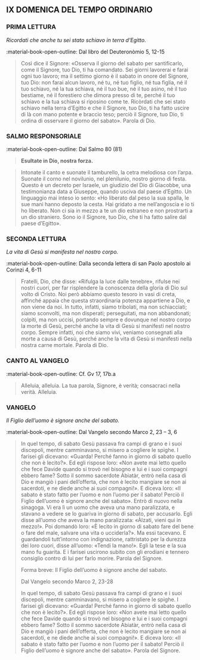 ## IX DOMENICA DEL TEMPO ORDINARIO
> 
### PRIMA LETTURA
*Ricordati che anche tu sei stato schiavo in terra d’Egitto.*

:material-book-open-outline: Dal libro del Deuteronòmio
5, 12-15

> Così dice il Signore: «Osserva il giorno del sabato per santificarlo, come il Signore, tuo Dio, ti ha comandato. Sei giorni lavorerai e farai ogni tuo lavoro; ma il settimo giorno è il sabato in onore del Signore, tuo Dio: non farai alcun lavoro, né tu, né tuo figlio, né tua figlia, né il tuo schiavo, né la tua schiava, né il tuo bue, né il tuo asino, né il tuo bestiame, né il forestiero che dimora presso di te, perché il tuo schiavo e la tua schiava si riposino come te. Ricòrdati che sei stato schiavo nella terra d’Egitto e che il Signore, tuo Dio, ti ha fatto uscire di là con mano potente e braccio teso; perciò il Signore, tuo Dio, ti ordina di osservare il giorno del sabato». Parola di Dio.
> 
### SALMO RESPONSORIALE
:material-book-open-outline: Dal Salmo 80 (81)

>**Esultate in Dio, nostra forza.**

> Intonate il canto e suonate il tamburello,
> la cetra melodiosa con l’arpa.
> Suonate il corno nel novilunio,
> nel plenilunio, nostro giorno di festa.
> Questo è un decreto per Israele,
> un giudizio del Dio di Giacobbe,
> una testimonianza data a Giuseppe,
> quando usciva dal paese d’Egitto.
> Un linguaggio mai inteso io sento:
> «Ho liberato dal peso la sua spalla,
> le sue mani hanno deposto la cesta.
> Hai gridato a me nell’angoscia
> e io ti ho liberato.
> Non ci sia in mezzo a te un dio estraneo
> e non prostrarti a un dio straniero.
> Sono io il Signore, tuo Dio,
> che ti ha fatto salire dal paese d’Egitto».
> 
### SECONDA LETTURA
*La vita di Gesù si manifesta nel nostro corpo.*

:material-book-open-outline: Dalla seconda lettera di san Paolo apostolo ai Corìnzi
4, 6-11

> Fratelli, Dio, che disse: «Rifulga la luce dalle tenebre», rifulse nei nostri cuori, per far risplendere la conoscenza della gloria di Dio sul volto di Cristo. Noi però abbiamo questo tesoro in vasi di creta, affinché appaia che questa straordinaria potenza appartiene a Dio, e non viene da noi. In tutto, infatti, siamo tribolati, ma non schiacciati; siamo sconvolti, ma non disperati; perseguitati, ma non abbandonati; colpiti, ma non uccisi, portando sempre e dovunque nel nostro corpo la morte di Gesù, perché anche la vita di Gesù si manifesti nel nostro corpo. Sempre infatti, noi che siamo vivi, veniamo consegnati alla morte a causa di Gesù, perché anche la vita di Gesù si manifesti nella nostra carne mortale. Parola di Dio.
> 
### CANTO AL VANGELO
:material-book-open-outline: Cf. Gv 17, 17b.a

> Alleluia, alleluia.
> La tua parola, Signore, è verità;
> consacraci nella verità.
> Alleluia.
> 
### VANGELO
*Il Figlio dell’uomo è signore anche del sabato.*

:material-book-open-outline: Dal Vangelo secondo Marco
2, 23 – 3, 6

> In quel tempo, di sabato Gesù passava fra campi di grano e i suoi discepoli, mentre camminavano, si misero a cogliere le spighe. I farisei gli dicevano: «Guarda! Perché fanno in giorno di sabato quello che non è lecito?». Ed egli rispose loro: «Non avete mai letto quello che fece Davide quando si trovò nel bisogno e lui e i suoi compagni ebbero fame? Sotto il sommo sacerdote Abiatàr, entrò nella casa di Dio e mangiò i pani dell’offerta, che non è lecito mangiare se non ai sacerdoti, e ne diede anche ai suoi compagni!». E diceva loro: «Il sabato è stato fatto per l’uomo e non l’uomo per il sabato! Perciò il Figlio dell’uomo è signore anche del sabato». Entrò di nuovo nella sinagoga. Vi era lì un uomo che aveva una mano paralizzata, e stavano a vedere se lo guariva in giorno di sabato, per accusarlo. Egli disse all’uomo che aveva la mano paralizzata: «Àlzati, vieni qui in mezzo!». Poi domandò loro: «È lecito in giorno di sabato fare del bene o fare del male, salvare una vita o ucciderla?». Ma essi tacevano. E guardandoli tutt’intorno con indignazione, rattristato per la durezza dei loro cuori, disse all’uomo: «Tendi la mano!». Egli la tese e la sua mano fu guarita. E i farisei uscirono subito con gli erodiani e tennero consiglio contro di lui per farlo morire. Parola del Signore.
> 
> Forma breve:
> Il Figlio dell’uomo è signore anche del sabato.
> 
> Dal Vangelo secondo Marco
> 2, 23-28
> 
> In quel tempo, di sabato Gesù passava fra campi di grano e i suoi discepoli, mentre camminavano, si misero a cogliere le spighe. I farisei gli dicevano: «Guarda! Perché fanno in giorno di sabato quello che non è lecito?». Ed egli rispose loro: «Non avete mai letto quello che fece Davide quando si trovò nel bisogno e lui e i suoi compagni ebbero fame? Sotto il sommo sacerdote Abiatàr, entrò nella casa di Dio e mangiò i pani dell’offerta, che non è lecito mangiare se non ai sacerdoti, e ne diede anche ai suoi compagni!». E diceva loro: «Il sabato è stato fatto per l’uomo e non l’uomo per il sabato! Perciò il Figlio dell’uomo è signore anche del sabato». Parola del Signore.